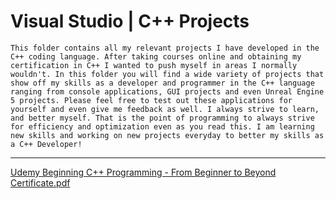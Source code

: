 # Visual Studio | C++ Projects

```This folder contains all my relevant projects I have developed in the C++ coding language. After taking courses online and obtaining my certification in C++ I wanted to push myself in areas I normally wouldn't. In this folder you will find a wide variety of projects that show off my skills as a developer and programmer in the C++ language ranging from console applications, GUI projects and even Unreal Engine 5 projects. Please feel free to test out these applications for yourself and even give me feedback as well. I always strive to learn, and better myself. That is the point of programming to always strive for efficiency and optimization even as you read this. I am learning new skills and working on new projects everyday to better my skills as a C++ Developer! ```

-----------------------------------------------------------------------------------------------------------------

[Udemy Beginning C++ Programming - From Beginner to Beyond Certificate.pdf](https://github.com/user-attachments/files/21328233/Udemy.Beginning.C%2B%2B.Programming.-.From.Beginner.to.Beyond.Certificate.pdf)

